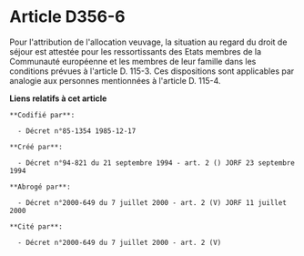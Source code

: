 # Article D356-6

Pour l'attribution de l'allocation veuvage, la situation au regard du droit de séjour est attestée pour les ressortissants
des Etats membres de la Communauté européenne et les membres de leur famille dans les conditions prévues à l'article D.
115-3. Ces dispositions sont applicables par analogie aux personnes mentionnées à l'article D. 115-4.

**Liens relatifs à cet article**

	**Codifié par**:

	  - Décret n°85-1354 1985-12-17

	**Créé par**:

	  - Décret n°94-821 du 21 septembre 1994 - art. 2 () JORF 23 septembre 1994

	**Abrogé par**:

	  - Décret n°2000-649 du 7 juillet 2000 - art. 2 (V) JORF 11 juillet 2000

	**Cité par**:

	  - Décret n°2000-649 du 7 juillet 2000 - art. 2 (V)
